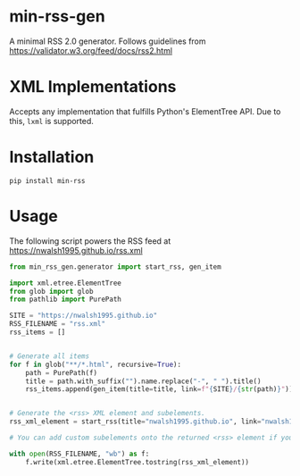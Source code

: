 # min-rss-gen
A minimal RSS 2.0 generator. Follows guidelines from https://validator.w3.org/feed/docs/rss2.html

# XML Implementations
Accepts any implementation that fulfills Python's ElementTree API. Due to this, `lxml` is supported. 

# Installation
```
pip install min-rss
```

# Usage

The following script powers the RSS feed at https://nwalsh1995.github.io/rss.xml

```python
from min_rss_gen.generator import start_rss, gen_item

import xml.etree.ElementTree
from glob import glob
from pathlib import PurePath

SITE = "https://nwalsh1995.github.io"
RSS_FILENAME = "rss.xml"
rss_items = []


# Generate all items
for f in glob("**/*.html", recursive=True):
    path = PurePath(f)
    title = path.with_suffix("").name.replace("-", " ").title()
    rss_items.append(gen_item(title=title, link=f"{SITE}/{str(path)}"))


# Generate the <rss> XML element and subelements.
rss_xml_element = start_rss(title="nwalsh1995.github.io", link="nwalsh1995.github.io", description="A collection of thoughts.", items=rss_items)

# You can add custom subelements onto the returned <rss> element if you choose.

with open(RSS_FILENAME, "wb") as f:
    f.write(xml.etree.ElementTree.tostring(rss_xml_element))
```
